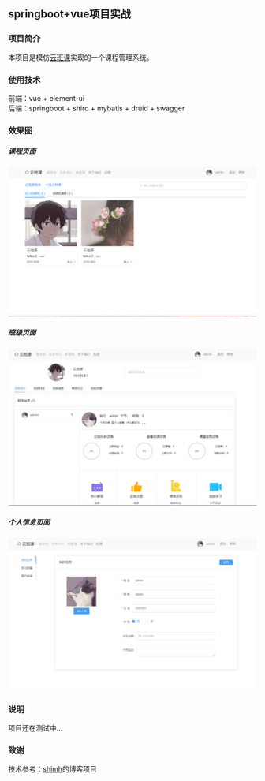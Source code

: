 springboot+vue项目实战
--------------------
### 项目简介
本项目是模仿[云班课](https://www.mosoteach.cn/)实现的一个课程管理系统。

### 使用技术
前端：vue + element-ui <br>
后端：springboot + shiro + mybatis + druid + swagger

### 效果图
##### 课程页面
![课程](./document/course.png)
##### 班级页面
![班级](./document/clazz.png)
##### 个人信息页面
![个人信息](./document/info.png)

### 说明
项目还在测试中...

### 致谢
技术参考：[shimh](https://github.com/shimh-develop/blog-vue-springboot)的博客项目